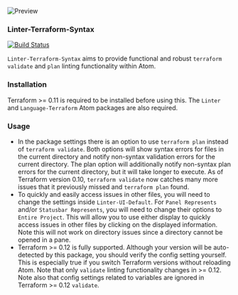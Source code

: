 ![Preview](https://raw.githubusercontent.com/mschuchard/linter-terraform-syntax/master/linter_terraform_syntax.png)

### Linter-Terraform-Syntax
[![Build Status](https://travis-ci.org/mschuchard/linter-terraform-syntax.svg?branch=master)](https://travis-ci.org/mschuchard/linter-terraform-syntax)

`Linter-Terraform-Syntax` aims to provide functional and robust `terraform validate` and `plan` linting functionality within Atom.

### Installation
Terraform >= 0.11 is required to be installed before using this. The `Linter` and `Language-Terraform` Atom packages are also required.

### Usage
- In the package settings there is an option to use `terraform plan` instead of `terraform validate`. Both options will show syntax errors for files in the current directory and notify non-syntax validation errors for the current directory. The plan option will additionally notify non-syntax plan errors for the current directory, but it will take longer to execute. As of Terraform version 0.10, `terraform validate` now catches many more issues that it previously missed and `terraform plan` found.
- To quickly and easily access issues in other files, you will need to change the settings inside `Linter-UI-Default`. For `Panel Represents` and/or `Statusbar Represents`, you will need to change their options to `Entire Project`. This will allow you to use either display to quickly access issues in other files by clicking on the displayed information. Note this will not work on directory issues since a directory cannot be opened in a pane.
- Terraform >= 0.12 is fully supported. Although your version will be auto-detected by this package, you should verify the config setting yourself. This is especially true if you switch Terraform versions without reloading Atom. Note that only `validate` linting functionality changes in >= 0.12. Note also that config settings related to variables are ignored in Terraform >= 0.12 `validate`.
